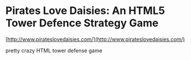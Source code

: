 <!--
id: 3457385823
link: http://tumblr.atmos.org/post/3457385823/pirates-love-daisies-an-html5-tower-defence-strategy
slug: pirates-love-daisies-an-html5-tower-defence-strategy
date: Tue Feb 22 2011 19:35:19 GMT-0800 (PST)
publish: 2011-02-022
tags: 
title: Pirates Love Daisies: An HTML5 Tower Defence Strategy Game
-->


Pirates Love Daisies: An HTML5 Tower Defence Strategy Game
==========================================================

[http://www.pirateslovedaisies.com/](http://www.pirateslovedaisies.com/)

pretty crazy HTML tower defense game

